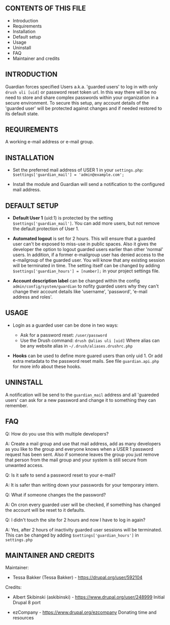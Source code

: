 
CONTENTS OF THIS FILE
---------------------

 * Introduction
 * Requirements
 * Installation
 * Default setup
 * Usage
 * Uninstall
 * FAQ
 * Maintainer and credits


INTRODUCTION
------------

Guardian forces specified Users a.k.a. 'guarded users' to log in with only
`drush uli [uid]` or password reset token url. In this way there will be
no need to store and share complex passwords within your organization in a
secure environment. To secure this setup, any account details of the
'guarded user' will be protected against changes and if needed restored to its
default state.


REQUIREMENTS
------------

A working e-mail address or e-mail group.


INSTALLATION
------------

 * Set the preferred mail address of USER 1 in your `settings.php`:
   `$settings['guardian_mail'] = 'admin@example.com';`

 * Install the module and Guardian will send a notification to the configured
   mail address.


DEFAULT SETUP
-------------

* **Default User 1** (uid:1) is protected by the setting
  `$settings['guardian_mail']`. You can add more users, but not remove the
  default protection of User 1.

* **Automated logout** is set for 2 hours. This will ensure that a guarded user
  can't be exposed to miss-use in public spaces. Also it gives the developer
  the option to logout guarded users earlier than other 'normal' users. In
  addition, if a former e-mailgroup user has denied access to the e-mailgroup
  of the guarded user. You will know that any existing session will be
  terminated in time. The setting itself can be changed by adding
  `$settings['guardian_hours'] = [number];` in your project settings file.

* **Account description label** can be changed within the config
  `admin/config/system/guardian` to nofity guarded users why they can't change
  their account details like 'username', 'password', 'e-mail address and roles'.


USAGE
-----
* Login as a guarded user can be done in two ways:
  * Ask for a password reset: `/user/password`
  * Use the Drush command: `drush @alias uli [uid]`
     Where alias can be any website alias in `~/.drush/aliases.drushrc.php`

* **Hooks** can be used to define more guared users than only uid 1. Or add
  extra metadata to the password reset mails. See file `guardian.api.php` for
  more info about these hooks.


UNINSTALL
---------

A notification will be send to the `guardian_mail` address and all
'guareded users' can ask for a new password and change it to something they can
remember.


FAQ
---

Q: How do you use this with multiple developers?

A: Create a mail group and use that mail address, add as many
   developers as you like to the group and everyone knows when a USER 1
   password request has been sent. Also if someone leaves the group you just
   remove that person from the mail group and your system is still secure from
   unwanted access.

Q: Is it safe to send a password reset to your e-mail?

A: It is safer than writing down your passwords for your temporary intern.

Q: What if someone changes the the password?

A: On cron every guarded user will be checked, if something has changed the
   account will be reset to it defaults.

Q: I didn't touch the site for 2 hours and now I have to log in again?

A: Yes, after 2 hours of inactivity guarded user sessions will be terminated.
   This can be changed by adding `$settings['guardian_hours']` in `settings.php`


MAINTAINER AND CREDITS
----------------------

Maintainer:

 * Tessa Bakker (Tessa Bakker) - https://drupal.org/user/592104

Credits:

 * Albert Skibinski (askibinski) - https://www.drupal.org/user/248999
   Initial Drupal 8 port

 * ezCompany - https://www.drupal.org/ezcompany
   Donating time and resources
